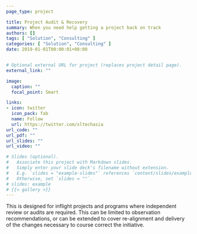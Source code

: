 ```yaml
---
page_type: project

title: Project Audit & Recovery
summary: When you need help getting a project back on track
authors: []
tags: [ "Solution", "Consulting" ]
categories: [ "Solution", "Consulting" ]
date: 2019-01-01T00:00:01+08:00


# Optional external URL for project (replaces project detail page).
external_link: ""

image:
  caption: ""
  focal_point: Smart

links:
- icon: twitter
  icon_pack: fab
  name: Follow
  url: https://twitter.com/xltechasia
url_code: ""
url_pdf: ""
url_slides: ""
url_video: ""

# Slides (optional).
#   Associate this project with Markdown slides.
#   Simply enter your slide deck's filename without extension.
#   E.g. `slides = "example-slides"` references `content/slides/example-slides.md`.
#   Otherwise, set `slides = ""`.
# slides: example
# {{< gallery >}}
---
```

This is designed for inflight projects and programs where independent review or audits are required. This can be limited to observation recommendations, or can be extended to cover re-alignment and delivery of the changes necessary to course correct the initiative.
